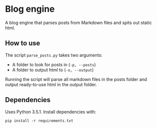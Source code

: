 # Blog engine

A blog engine that parses posts from Markdown files and spits out static html.

## How to use

The script `parse_posts.py` takes two arguments:

* A folder to look for posts in (`-p, --posts`)
* A folder to output html to (`-o, --output`)

Running the script will parse all markdown files in the posts folder and output ready-to-use html in the output folder.

## Dependencies

Uses Python 3.5.1. Install dependencies with:

    pip install -r requirements.txt
